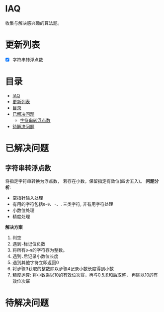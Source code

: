 # IAQ
收集与解决感兴趣的算法题。

# 更新列表
- [x] 字符串转浮点数

# 目录
- [IAQ](#iaq)
- [更新列表](#更新列表)
- [目录](#目录)
- [已解决问题](#已解决问题)
  - [字符串转浮点数](#字符串转浮点数)
- [待解决问题](#待解决问题)

# 已解决问题
## 字符串转浮点数
将指定字符串转换为浮点数， 若存在小数，保留指定有效位(四舍五入)。
**问题分析**:
- 空指针输入处理
- 有用的字符包括`0~9`、`-`、`.`三类字符, 非有用字符处理
- 小数位处理
- 精度处理

**解决方案**
1. 判空
2. 遇到`-`标记位负数
3. 将所有`0~9`的字符存为整数。
4. 遇到`.`后记录小数位长度
5. 遇到其他字符立即返回0
6. 将步骤3获取的整数除以步骤4记录小数长度得到小数
7. 精度运算: 将小数乘以10的有效位次幂，再与0.5求和后取整， 再除以10的有效位次幂

# 待解决问题
